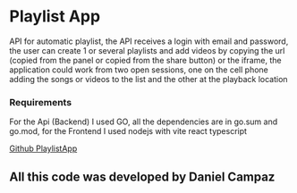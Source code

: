 # Playlist App

API for automatic playlist, the API receives a login with email and password, the user can create 1 or several playlists and add videos by copying the url (copied from the panel or copied from the share button) or the iframe, the application could work from two open sessions, one on the cell phone adding the songs or videos to the list and the other at the playback location

### Requirements

For the Api (Backend) I used GO, all the dependencies are in go.sum and go.mod, for the Frontend I used nodejs with vite react typescript

[Github PlaylistApp](https://github.com/DanielCampaz/playlist-app)

## All this code was developed by Daniel Campaz
